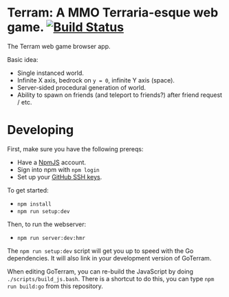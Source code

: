 # Terram: A MMO Terraria-esque web game. [![Build Status](https://travis-ci.com/FuseRobotics/Terram.svg?token=pDSxxzeqkTaa5iGGTLb3&branch=master)](https://travis-ci.com/FuseRobotics/Terram)

The Terram web game browser app.

Basic idea:

 - Single instanced world.
 - Infinite X axis, bedrock on `y = 0`, infinite Y axis (space).
 - Server-sided procedural generation of world.
 - Ability to spawn on friends (and teleport to friends?) after friend request / etc.

Developing
==========

First, make sure you have the following prereqs:

 - Have a [NpmJS](http://npmjs.com) account.
 - Sign into npm with `npm login`
 - Set up your [GitHub SSH keys](https://help.github.com/articles/generating-an-ssh-key/).

To get started:

 - `npm install`
 - `npm run setup:dev`

Then, to run the webserver:

 - `npm run server:dev:hmr`

The `npm run setup:dev` script will get you up to speed with the Go dependencies. It will also link in your development version of GoTerram.

When editing GoTerram, you can re-build the JavaScript by doing `./scripts/build_js.bash`. There is a shortcut to do this, you can type `npm run build:go` from this repository.
